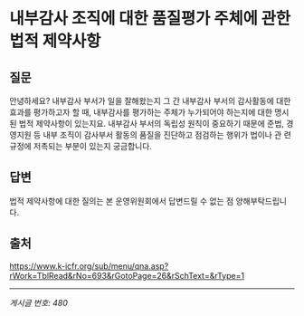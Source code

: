 # 내부감사 조직에 대한 품질평가 주체에 관한 법적 제약사항

## 질문
안녕하세요?
내부감사 부서가 일을 잘해왔는지 그 간 내부감사 부서의 감사활동에 대한 효과를 평가하고자 할 때,
내부감사를 평가하는 주체가 누가되어야 하는지에 대한 명시된 법적 제약사항이 있는지요.
내부감사 부서의 독립성 원칙이 중요하기 때문에 준법, 경영지원 등 내부 조직이 감사부서 활동의 품질을 진단하고 점검하는 행위가 법이나 관
련 규정에 저촉되는 부분이 있는지 궁금합니다.

## 답변
법적 제약사항에 대한 질의는 본 운영위원회에서 답변드릴 수 없는 점 양해부탁드립니다.

## 출처
https://www.k-icfr.org/sub/menu/qna.asp?rWork=TblRead&rNo=693&rGotoPage=26&rSchText=&rType=1

---
*게시글 번호: 480*
